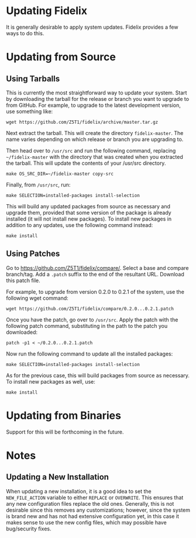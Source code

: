 Updating Fidelix
================

It is generally desirable to apply system updates. Fidelix provides a few ways
to do this.

# Updating from Source

## Using Tarballs

This is currently the most straightforward way to update your system. Start by
downloading the tarball for the release or branch you want to upgrade to from
GitHub. For example, to upgrade to the latest development version, use
something like:

    wget https://github.com/Z5T1/fidelix/archive/master.tar.gz

Next extract the tarball. This will create the directory `fidelix-master`. The
name varies depending on which release or branch you are upgrading to.

Then head over to `/usr/src` and run the following command, replacing
`~/fidelix-master` with the directory that was created when you extracted the
tarball. This will update the contents of your /usr/src directory.

    make OS_SRC_DIR=~/fidelix-master copy-src

Finally, from `/usr/src`, run:

    make SELECTION=installed-packages install-selection

This will build any updated packages from source as necessary and upgrade them,
provided that some version of the package is already installed (it will not
install new packages). To install new packages in addition to any updates, use
the following command instead:

    make install

## Using Patches

Go to https://github.com/Z5T1/fidelix/compare/. Select a base and compare
branch/tag. Add a `.patch` suffix to the end of the resultant URL. Download
this patch file.

For example, to upgrade from version 0.2.0 to 0.2.1 of the system, use the
following wget command:

    wget https://github.com/Z5T1/fidelix/compare/0.2.0...0.2.1.patch

Once you have the patch, go over to `/usr/src`. Apply the patch with the
following patch command, substituting in the path to the patch you downloaded:

    patch -p1 < ~/0.2.0...0.2.1.patch

Now run the following command to update all the installed packages:

    make SELECTION=installed-packages install-selection

As for the previous case, this will build packages from source as necessary. To
install new packages as well, use:

    make install

# Updating from Binaries

Support for this will be forthcoming in the future.

# Notes

## Updating a New Installation

When updating a new installation, it is a good idea to set the
`NEW_FILE_ACTION` variable to either `REPLACE` or `OVERWRITE`. This ensures
that any new configuration files replace the old ones. Generally, this is not
desirable since this removes any customizations; however, since the system is
brand new and has not had extensive configuration yet, in this case it makes
sense to use the new config files, which may possible have bug/security fixes.

